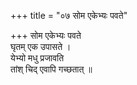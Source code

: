 +++
title = "०७ सोम एकेभ्यः पवते"

+++
सोम एकेभ्यः पवते  
घृतम् एक उपासते ।  
येभ्यो मधु प्रजावति  
तांश् चिद् एवापि गच्छतात् ॥